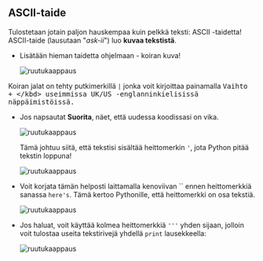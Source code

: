 ## ASCII-taide

Tulostetaan jotain paljon hauskempaa kuin pelkkä teksti: ASCII -taidetta! ASCII-taide (lausutaan "*ask-ii*") luo **kuvaa tekstistä**.

+ Lisätään hieman taidetta ohjelmaan - koiran kuva!
    
    ![ruutukaappaus](images/me-dog.png)

Koiran jalat on tehty putkimerkillä ` | ` jonka voit kirjoittaa painamalla <kbd>Vaihto + \</kbd> useimmissa UK/US -englanninkielisissä näppäimistöissä.

+ Jos napsautat **Suorita**, näet, että uudessa koodissasi on vika.
    
    ![ruutukaappaus](images/me-dog-bug.png)
    
    Tämä johtuu siitä, että tekstisi sisältää heittomerkin `'`, jota Python pitää tekstin loppuna!
    
    ![ruutukaappaus](images/me-dog-quote.png)

+ Voit korjata tämän helposti laittamalla kenoviivan `` ennen heittomerkkiä sanassa `here's`. Tämä kertoo Pythonille, että heittomerkki on osa tekstiä.
    
    ![ruutukaappaus](images/me-dog-bug-fix.png)

+ Jos haluat, voit käyttää kolmea heittomerkkiä `'''` yhden sijaan, jolloin voit tulostaa useita tekstirivejä yhdellä `print` lausekkeella:
    
    ![ruutukaappaus](images/me-dog-triple-quote.png)